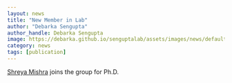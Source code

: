 ```yaml
---
layout: news
title: "New Member in Lab"
author: "Debarka Sengupta"
author_handle: Debarka Sengupta
image: https://debarka.github.io/senguptalab/assets/images/news/default-news.png
category: news
tags: [publication]
---
```


[Shreya Mishra] joins the group for Ph.D.

[Shreya Mishra]: /team//shreya
